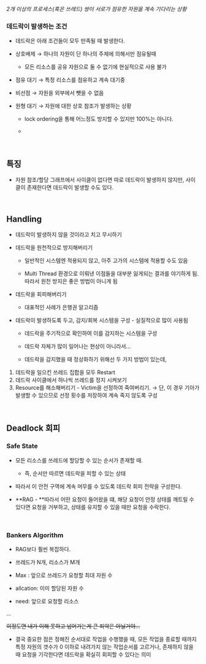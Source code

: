 *2개 이상의 프로세스(혹은 쓰레드) 쌍이 서로가 점유한 자원을 계속 기다리는 상황*

### 데드락이 발생하는 조건

- 데드락은 아래 조건들이 모두 만족될 때 발생한다.

- 상호배제 → 하나의 자원이 단 하나의 주체에 의해서만 점유될때

	- 모든 리소스를 공유 자원으로 둘 수 없기에 현실적으로 사용 불가

- 점유 대기 → 특정 리소스를 점유하고 계속 대기중

- 비선점 → 자원을 외부에서 뺏을 수 없음

- 원형 대기 → 자원에 대한 상호 참조가 발생하는 상황

	- lock ordering을 통해 어느정도 방지할 수 있지만 100%는 아니다.

	-  

<br/>

## 특징

- 자원 참조/할당 그래프에서 사이클이 없다면 따로 데드락이 발생하지 않지만, 사이클이 존재한다면 데드락이 발생할 수도 있다.

<br/>

## Handling

- 데드락이 발생하지 않을 것이라고 치고 무시하기

- 데드락을 원천적으로 방지해버리기

	- 일반적인 시스템엔 적용되지 않고, 아주 고가의 시스템에 적용할 수도 있음

	- Multi Thread 환경으로 이뤄낸 이점들을 대부분 잃게되는 결과를 야기하게 됨. 따라서 원천 방지은 좋은 방법이 아니게 됨

- 데드락을 회피해버리기

	- 대표적인 사례가 은행권 알고리즘 

- 데드락이 발생하도록 두고, 감지/회복 시스템을 구성 - 실질적으로 많이 사용됨

	- 데드락을 주기적으로 확인하여 이를 감지하는 시스템을 구성

	- 데드락 자체가 많이 일어나는 현상이 아니라서…

	- 데드락을 감지했을 때 정상화하기 위해선 두 가지 방법이 있는데, 
1. 데드락을 일으킨 쓰레드 집합을 모두 Restart
2. 데드락 사이클에서 하나씩 쓰레드를 정지 시켜보기
3. Resource를 해소해버리기 - Victim을 선정하여 죽여버리기. → 단, 이 경우 기아가 발생할 수 있으므로 선정 횟수를 저장하여 계속 죽지 않도록 구성

<br/>

## Deadlock 회피

### Safe State

- 모든 리소스를 쓰레드에 할당할 수 있는 순서가 존재할 때.

	- 즉, 순서만 따르면 데드락을 피할 수 있는 상태

- 따라서 이 안전 구역에 계속 머무를 수 있도록 데드락 회피 전략을 구성한다. 

- **RAG - **따라서 어떤 요청이 들어왔을 떄, 해당 요청이 안정 상태를 깨트릴 수 있다면 요청을 거부하고, 상태를 유지할 수 있을 때만 요청을 수락한다. 

<br/>

### Bankers Algorithm

- RAG보다 훨씬 복잡하다. 

- 쓰레드가 N개, 리소스가 M개

- Max : 앞으로 쓰레드가 요청할 최대 자원 수

- allcation: 이미 할당된 자원 수

- need: 앞으로 요청할 리소스

…

~~이정도면 내가 이해 못하고 넘어가는게 큰 죄악은 아닐거야…~~

- 결국 중요한 점은 정해진 순서대로 작업을 수행했을 때, 모든 작업을 종료할 때까지 특정 자원의 갯수가 0 이하로 내려가지 않는 작업순서를 고르거나, 존재하지 않을 때 요청을 기각한다면 데드락을 확실히 회피할 수 있다는 의미

